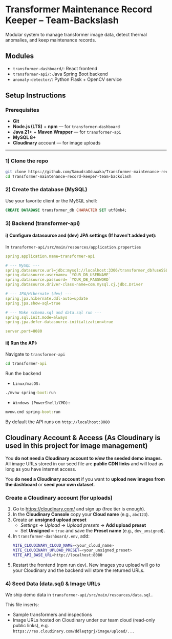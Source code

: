 # Transformer Maintenance Record Keeper – Team-Backslash

Modular system to manage transformer image data, detect thermal anomalies, and keep maintenance records.

## Modules
- `transformer-dashboard/`: React frontend
- `transformer-api/`: Java Spring Boot backend
- `anomaly-detector/`: Python Flask + OpenCV service

## Setup Instructions

### Prerequisites
- **Git**
- **Node.js (LTS)** + **npm** — for `transformer-dashboard`
- **Java 21+** + **Maven Wrapper** — for `transformer-api`
- **MySQL 8+**
- **Cloudinary** account — for image uploads

---

### 1) Clone the repo
```bash
git clone https://github.com/SamudraUduwaka/Transformer-maintenance-record-keeper-team-backslash.git
cd Transformer-maintenance-record-keeper-team-backslash
```

### 2) Create the database (MySQL)

Use your favorite client or the MySQL shell:
```sql
CREATE DATABASE transformer_db CHARACTER SET utf8mb4;
```

### 3) Backend (transformer-api)

#### i) Configure datasource and (dev) JPA settings (If haven't added yet):

In `transformer-api/src/main/resources/application.properties`

```yaml
spring.application.name=transformer-api

# --- MySQL ---
spring.datasource.url=jdbc:mysql://localhost:3306/transformer_db?useSSL=false&allowPublicKeyRetrieval=true&serverTimezone=UTC
spring.datasource.username= `YOUR_DB_USERNAME`
spring.datasource.password= `YOUR_DB_PASSWORD`
spring.datasource.driver-class-name=com.mysql.cj.jdbc.Driver

# --- JPA/Hibernate (dev) ---
spring.jpa.hibernate.ddl-auto=update
spring.jpa.show-sql=true

# --- Make schema.sql and data.sql run ---
spring.sql.init.mode=always
spring.jpa.defer-datasource-initialization=true

server.port=8080
```

#### ii) Run the API:

Navigate to `transformer-api`
```cmd
cd transformer-api
```

Run the backend

- `Linux/macOS:`
```cmd
./mvnw spring-boot:run
```
- `Windows (PowerShell/CMD):`
```cmd
mvnw.cmd spring-boot:run
```

By default the API runs on `http://localhost:8080`


## Cloudinary Account & Access (As Cloudinary is used in this project for image management)

You **do not need a Cloudinary account to *view* the seeded demo images**.  
All image URLs stored in our seed file are **public CDN links** and will load as long as you have internet access.

You **do need a Cloudinary account** if you want to **upload new images from the dashboard** or **seed your own dataset**.

### Create a Cloudinary account (for uploads)
1. Go to https://cloudinary.com/ and sign up (free tier is enough).
2. In the **Cloudinary Console** copy your **Cloud name** (e.g., `abc123`).
3. Create an **unsigned upload preset**  
   - *Settings* → *Upload* → *Upload presets* → **Add upload preset**  
   - Set **Unsigned** = `true` and save the **Preset name** (e.g., `dev_unsigned`).
4. In `transformer-dashboard/.env`, add:
   ```bash
   VITE_CLOUDINARY_CLOUD_NAME=<your_cloud_name>
   VITE_CLOUDINARY_UPLOAD_PRESET=<your_unsigned_preset>
   VITE_API_BASE_URL=http://localhost:8080
5. Restart the frontend (npm run dev). New images you upload will go to your Cloudinary and the backend will store the returned URLs.


### 4) Seed Data (data.sql) & Image URLs

We ship demo data in `transformer-api/src/main/resources/data.sql.`

This file inserts:
- Sample transformers and inspections
- Image URLs hosted on Cloudinary under our team cloud (read-only public links), e.g. `https://res.cloudinary.com/ddleqtgrj/image/upload/...`
